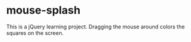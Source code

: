 # mouse-splash
This is a jQuery learning project. Dragging the mouse around colors the squares on the screen.
